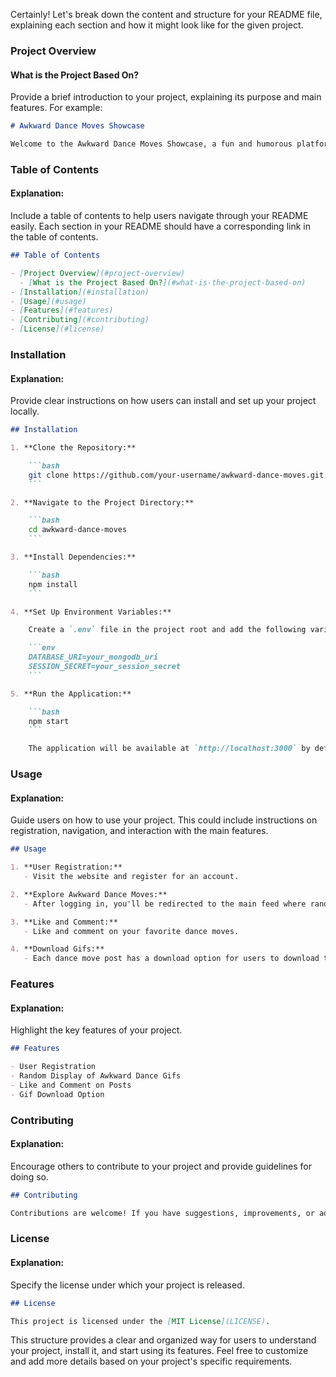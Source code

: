 Certainly! Let's break down the content and structure for your README file, explaining each section and how it might look like for the given project.

### Project Overview

#### What is the Project Based On?
Provide a brief introduction to your project, explaining its purpose and main features. For example:

```markdown
# Awkward Dance Moves Showcase

Welcome to the Awkward Dance Moves Showcase, a fun and humorous platform where users can explore and share the most awkward dance moves through animated gifs. This project combines entertainment with a touch of comedy, offering users a light-hearted experience as they navigate through a collection of dance moves that are sure to make them laugh.
```

### Table of Contents

#### Explanation:
Include a table of contents to help users navigate through your README easily. Each section in your README should have a corresponding link in the table of contents.

```markdown
## Table of Contents

- [Project Overview](#project-overview)
  - [What is the Project Based On?](#what-is-the-project-based-on)
- [Installation](#installation)
- [Usage](#usage)
- [Features](#features)
- [Contributing](#contributing)
- [License](#license)
```

### Installation

#### Explanation:
Provide clear instructions on how users can install and set up your project locally.

```markdown
## Installation

1. **Clone the Repository:**

    ```bash
    git clone https://github.com/your-username/awkward-dance-moves.git
    ```

2. **Navigate to the Project Directory:**

    ```bash
    cd awkward-dance-moves
    ```

3. **Install Dependencies:**

    ```bash
    npm install
    ```

4. **Set Up Environment Variables:**

    Create a `.env` file in the project root and add the following variables:

    ```env
    DATABASE_URI=your_mongodb_uri
    SESSION_SECRET=your_session_secret
    ```

5. **Run the Application:**

    ```bash
    npm start
    ```

    The application will be available at `http://localhost:3000` by default.
```

### Usage

#### Explanation:
Guide users on how to use your project. This could include instructions on registration, navigation, and interaction with the main features.

```markdown
## Usage

1. **User Registration:**
   - Visit the website and register for an account.

2. **Explore Awkward Dance Moves:**
   - After logging in, you'll be redirected to the main feed where random awkward dance gifs are displayed.

3. **Like and Comment:**
   - Like and comment on your favorite dance moves.

4. **Download Gifs:**
   - Each dance move post has a download option for users to download the gif.
```

### Features

#### Explanation:
Highlight the key features of your project.

```markdown
## Features

- User Registration
- Random Display of Awkward Dance Gifs
- Like and Comment on Posts
- Gif Download Option
```

### Contributing

#### Explanation:
Encourage others to contribute to your project and provide guidelines for doing so.

```markdown
## Contributing

Contributions are welcome! If you have suggestions, improvements, or additional features to propose, feel free to open an issue or submit a pull request.
```

### License

#### Explanation:
Specify the license under which your project is released.

```markdown
## License

This project is licensed under the [MIT License](LICENSE).
```

This structure provides a clear and organized way for users to understand your project, install it, and start using its features. Feel free to customize and add more details based on your project's specific requirements.